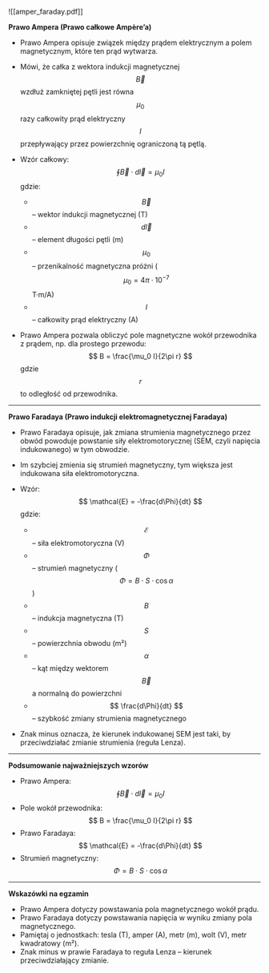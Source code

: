 ![[amper_faraday.pdf]]

**Prawo Ampera (Prawo całkowe Ampère’a)**

- Prawo Ampera opisuje związek między prądem elektrycznym a polem magnetycznym, które ten prąd wytwarza.
    
- Mówi, że całka z wektora indukcji magnetycznej $$ \vec{B} $$ wzdłuż zamkniętej pętli jest równa $$ \mu_0 $$ razy całkowity prąd elektryczny $$ I $$ przepływający przez powierzchnię ograniczoną tą pętlą.
    
- Wzór całkowy: $$ \oint \vec{B} \cdot d\vec{l} = \mu_0 I $$ gdzie:
    
    - $$ \vec{B} $$ – wektor indukcji magnetycznej (T)
    - $$ d\vec{l} $$ – element długości pętli (m)
    - $$ \mu_0 $$ – przenikalność magnetyczna próżni ($$ \mu_0 = 4\pi \cdot 10^{-7} $$ T·m/A)
    - $$ I $$ – całkowity prąd elektryczny (A)
- Prawo Ampera pozwala obliczyć pole magnetyczne wokół przewodnika z prądem, np. dla prostego przewodu: $$ B = \frac{\mu_0 I}{2\pi r} $$ gdzie $$ r $$ to odległość od przewodnika.
    

---

**Prawo Faradaya (Prawo indukcji elektromagnetycznej Faradaya)**

- Prawo Faradaya opisuje, jak zmiana strumienia magnetycznego przez obwód powoduje powstanie siły elektromotorycznej (SEM, czyli napięcia indukowanego) w tym obwodzie.
    
- Im szybciej zmienia się strumień magnetyczny, tym większa jest indukowana siła elektromotoryczna.
    
- Wzór: $$ \mathcal{E} = -\frac{d\Phi}{dt} $$ gdzie:
    
    - $$ \mathcal{E} $$ – siła elektromotoryczna (V)
    - $$ \Phi $$ – strumień magnetyczny ($$ \Phi = B \cdot S \cdot \cos\alpha $$)
    - $$ B $$ – indukcja magnetyczna (T)
    - $$ S $$ – powierzchnia obwodu (m²)
    - $$ \alpha $$ – kąt między wektorem $$ \vec{B} $$ a normalną do powierzchni
    - $$ \frac{d\Phi}{dt} $$ – szybkość zmiany strumienia magnetycznego
- Znak minus oznacza, że kierunek indukowanej SEM jest taki, by przeciwdziałać zmianie strumienia (reguła Lenza).
    

---

**Podsumowanie najważniejszych wzorów**

- Prawo Ampera: $$ \oint \vec{B} \cdot d\vec{l} = \mu_0 I $$
- Pole wokół przewodnika: $$ B = \frac{\mu_0 I}{2\pi r} $$
- Prawo Faradaya: $$ \mathcal{E} = -\frac{d\Phi}{dt} $$
- Strumień magnetyczny: $$ \Phi = B \cdot S \cdot \cos\alpha $$

---

**Wskazówki na egzamin**

- Prawo Ampera dotyczy powstawania pola magnetycznego wokół prądu.
- Prawo Faradaya dotyczy powstawania napięcia w wyniku zmiany pola magnetycznego.
- Pamiętaj o jednostkach: tesla (T), amper (A), metr (m), wolt (V), metr kwadratowy (m²).
- Znak minus w prawie Faradaya to reguła Lenza – kierunek przeciwdziałający zmianie.